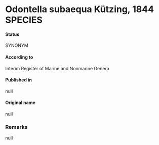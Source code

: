 Odontella subaequa Kützing, 1844 SPECIES
=======

#### Status
SYNONYM

#### According to
Interim Register of Marine and Nonmarine Genera

#### Published in
null

#### Original name
null

### Remarks
null